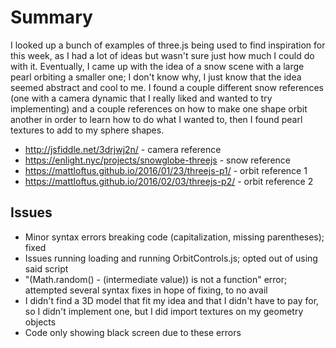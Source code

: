 # Summary

I looked up a bunch of examples of three.js being used to find inspiration for this week, as I had a lot of ideas but wasn't sure just how much I could do with it. Eventually, I came up with the idea of a snow scene with a large pearl orbiting a smaller one; I don't know why, I just know that the idea seemed abstract and cool to me. I found a couple different snow references (one with a camera dynamic that I really liked and wanted to try implementing) and a couple references on how to make one shape orbit another in order to learn how to do what I wanted to, then I found pearl textures to add to my sphere shapes.

- http://jsfiddle.net/3drjwj2n/ - camera reference
- https://enlight.nyc/projects/snowglobe-threejs - snow reference
- https://mattloftus.github.io/2016/01/23/threejs-p1/ - orbit reference 1
- https://mattloftus.github.io/2016/02/03/threejs-p2/ - orbit reference 2

## Issues

- Minor syntax errors breaking code (capitalization, missing parentheses); fixed
- Issues running loading and running OrbitControls.js; opted out of using said script
- "(Math.random() - (intermediate value)) is not a function" error; attempted several syntax fixes in hope of fixing, to no avail
- I didn't find a 3D model that fit my idea and that I didn't have to pay for, so I didn't implement one, but I did import textures on my geometry objects
- Code only showing black screen due to these errors
